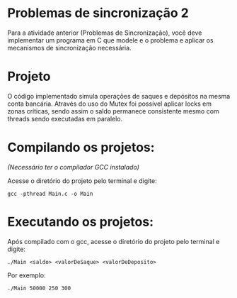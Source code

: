# Problemas de sincronização 2
Para a atividade anterior (Problemas de Sincronização), você deve implementar um programa em C que modele e o problema e aplicar os mecanismos de sincronização necessária.

# Projeto
O código implementado simula operações de saques e depósitos na mesma conta bancária. Através do uso do Mutex foi possível aplicar locks em zonas críticas, sendo assim o saldo permanece consistente mesmo com threads sendo executadas em paralelo.

# Compilando os projetos: 
_(Necessário ter o compilador GCC instalado)_

Acesse o diretório do projeto pelo terminal e digite:
```
gcc -pthread Main.c -o Main
```

# Executando os projetos:
Após compilado com o gcc, acesse o diretório do projeto pelo terminal e digite:
```
./Main <saldo> <valorDeSaque> <valorDeDeposito>
```

Por exemplo:

```
./Main 50000 250 300